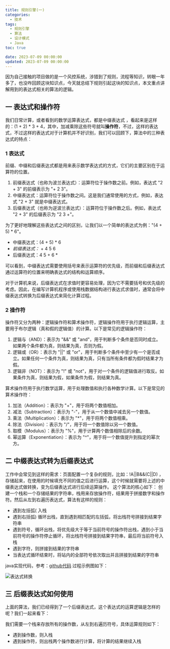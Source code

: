 ```yaml
---
title: 规则引擎(一)
categories:
  - 技术
tags: 
  - 规则引擎
  - 算法
  - 设计模式
  - Java
toc: true

date: 2023-07-09 00:00:00
updated: 2023-07-09 00:00:00
---
```

因为自己接触的项目做的是一个风控系统，涉猎到了规则，流程等知识，转眼一年多了，也没咋回顾这块知识点，今天就总结下规则引起这块的知识点，本文重点讲解用到的表达式相关的算法的逻辑。

## 一 表达式和操作符

我们日常计算，或者看到的数学运算表达式，都是中缀表达式 ，看起来是这样的：(1 + 2) * 3 + 4，其中，加减乘除这些符号就叫**操作符**，不过，这样的表达式，不过这样的表达式对于计算机并不好识别，我们可以回顾下，算法中的三种表达式的特点：

### 1 表达式

前缀、中缀和后缀表达式都是用来表示数学表达式的方式，它们的主要区别在于运算符的位置。

1. 前缀表达式（也称为波兰表达式）：运算符位于操作数之前。例如，表达式 "2 + 3" 的前缀表示为 "+ 2 3"。
2. 中缀表达式：运算符位于操作数之间。这是我们通常使用的方式，例如，表达式 "2 + 3" 就是中缀表达式。
3. 后缀表达式（也称为逆波兰表达式）：运算符位于操作数之后。例如，表达式 "2 + 3" 的后缀表示为 "2 3 +"。

为了更好地理解这些表达式之间的区别，让我们以一个简单的表达式为例："(4 + 5) * 6"。

* 中缀表达式：(4 + 5) * 6
* *前缀表达式：* + 4 5 6
* 后缀表达式：4 5 + 6 *

可以看到，中缀表达式需要使用括号来表示运算符的优先级，而前缀和后缀表达式通过运算符的位置来明确表达式的结构和运算顺序。

对于计算机来说，后缀表达式在求值时更容易处理，因为它不需要括号和优先级的考虑。因此，在编写计算机程序或使用栈数据结构进行表达式求值时，通常会将中缀表达式转换为后缀表达式来简化计算过程。

### 2 操作符

操作符又分为两种：逻辑操作符和算术操作符，逻辑操作符用于执行逻辑运算，主要用于布尔逻辑（真和假的逻辑值）的计算。以下是常见的逻辑操作符：

1. 逻辑与（AND）：表示为 "&&" 或 "and"，用于判断多个条件是否同时成立。如果两个条件都为真，则结果为真，否则为假。
2. 逻辑或（OR）：表示为 "||" 或 "or"，用于判断多个条件中至少有一个是否成立。如果任何一个条件为真，则结果为真，只有当所有条件都为假时结果才为假。
3. 逻辑非（NOT）：表示为 "!" 或 "not"，用于对一个条件的逻辑值进行取反。如果条件为真，则结果为假，如果条件为假，则结果为真。

算术操作符用于执行数学运算，用于处理数值和执行各种数学计算。以下是常见的算术操作符：

1. 加法（Addition）：表示为 "+"，用于将两个数值相加。
2. 减法（Subtraction）：表示为 "-"，用于从一个数值中减去另一个数值。
3. 乘法（Multiplication）：表示为 "*"，用于将两个数值相乘。
4. 除法（Division）：表示为 "/"，用于将一个数值除以另一个数值。
5. 取模（Modulus）：表示为 "%"，用于计算两个数值相除后的余数。
6. 幂运算（Exponentiation）：表示为 "^"，用于将一个数值提升到指定的幂次方。

## 二 中缀表达式转为后缀表达式

工作中会常见到这样的需求：页面配置一个复杂的规则，比如：!A||B&&(C||D) ，存储起来，在使用的时候填充不同的值之后进行运算，这个时候就需要将上述的中缀表达式做转换，变为后缀表达式进行后续运算操作。
这个算法的核心如下：
创建一个栈和一个存储结果的字符串，栈用来存放操作符，结果用于拼接数字和操作符。然后从左到右遍历表达式，算法有这样的规则：

* 遇到左括弧( 入栈
* 遇到右括弧) 循环出栈，直到遇到相匹配的左括弧，将出栈符号拼接到结果字符串
* 遇到符号，循环出栈，将优先级大于等于当前符号的操作符出栈，遇到小于当前符号的操作符停止循环，将出栈符号拼接到结果字符串，最后将当前符号入栈
* 遇到字符，则拼接到结果的字符串
* 当表达式循环结束时，将站内的全部符号依次取出并且拼接到结果的字符串

java实现代码，参考：[github代码](https://github.com/chalmery/rule/blob/main/core/src/main/java/com/github/chalmery/rule/utils/ExpressUtils.java)
过程示例图如下：

![表达式转换](https://img.yangcc.top/blog/converter.png)

## 三 后缀表达式如何使用

上面的算法，我们已经得到了一个后缀表达式，这个表达式的运算逻辑是怎样的呢？我们一起来看下：

我们需要一个栈来存放所有的操作数，从左到右遍历符号，具体运算规则如下：

* 遇到操作数，则入栈
* 遇到操作符，则出栈两个操作数进行计算，将计算的结果继续入栈
